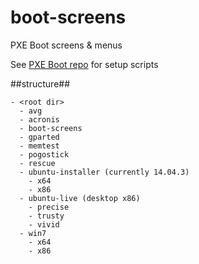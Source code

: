 # boot-screens
PXE Boot screens & menus

See [PXE Boot repo](https://github.com/chris18890/pxe-boot) for setup scripts

##structure##

```
- <root dir>
  - avg
  - acronis
  - boot-screens
  - gparted
  - memtest
  - pogostick
  - rescue
  - ubuntu-installer (currently 14.04.3)
    - x64
    - x86
  - ubuntu-live (desktop x86)
    - precise
    - trusty
    - vivid
  - win7
    - x64
    - x86
```